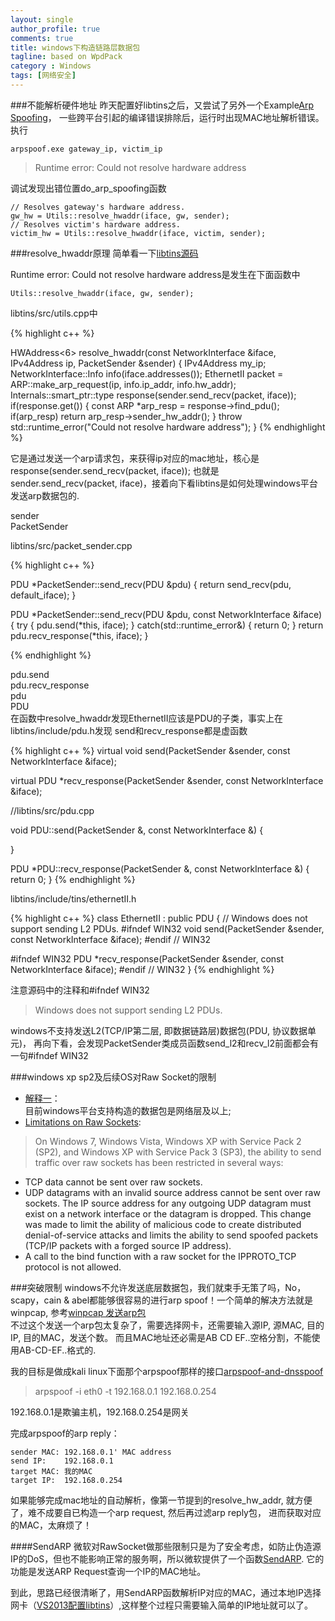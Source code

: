 ```yaml
---
layout: single
author_profile: true
comments: true
title: windows下构造链路层数据包
tagline: based on WpdPack
category : Windows
tags: [网络安全]
---
```

###不能解析硬件地址
昨天配置好libtins之后，又尝试了另外一个Example[Arp Spoofing](http://libtins.github.io/examples/arp-spoof/)，
一些跨平台引起的编译错误排除后，运行时出现MAC地址解析错误。
执行
  
    arpspoof.exe gateway_ip, victim_ip
    

> Runtime error: Could not resolve hardware address

调试发现出错位置do_arp_spoofing函数

    // Resolves gateway's hardware address.
    gw_hw = Utils::resolve_hwaddr(iface, gw, sender);
  	// Resolves victim's hardware address.
    victim_hw = Utils::resolve_hwaddr(iface, victim, sender);

###resolve_hwaddr原理
简单看一下[libtins源码](https://github.com/mfontanini/libtins)

Runtime error: Could not resolve hardware address是发生在下面函数中  

    Utils::resolve_hwaddr(iface, gw, sender);

libtins/src/utils.cpp中

{% highlight c++ %}
 
HWAddress<6> resolve_hwaddr(const NetworkInterface &iface, IPv4Address ip, PacketSender &sender) 
{
    IPv4Address my_ip;
    NetworkInterface::Info info(iface.addresses());
    EthernetII packet = ARP::make_arp_request(ip, info.ip_addr, info.hw_addr);
    Internals::smart_ptr<PDU>::type response(sender.send_recv(packet, iface));
    if(response.get()) {
        const ARP *arp_resp = response->find_pdu<ARP>();
        if(arp_resp)
            return arp_resp->sender_hw_addr();
    }
    throw std::runtime_error("Could not resolve hardware address");
}
{% endhighlight %}

它是通过发送一个arp请求包，来获得ip对应的mac地址，核心是response(sender.send_recv(packet, iface));
也就是sender.send_recv(packet, iface)，接着向下看libtins是如何处理windows平台发送arp数据包的. 

sender  
PacketSender  

libtins/src/packet_sender.cpp

{% highlight c++ %}

PDU *PacketSender::send_recv(PDU &pdu) {
    return send_recv(pdu, default_iface);
}

PDU *PacketSender::send_recv(PDU &pdu, const NetworkInterface &iface) {
    try {
        pdu.send(*this, iface);
    }
    catch(std::runtime_error&) {
        return 0;
    }
    return pdu.recv_response(*this, iface);
}
 
{% endhighlight %}

pdu.send  
pdu.recv_response  
pdu  
PDU  
在函数中resolve_hwaddr发现EthernetII应该是PDU的子类，事实上在libtins/include/pdu.h发现 
send和recv_response都是虚函数

{% highlight c++ %}
virtual void send(PacketSender &sender, const NetworkInterface &iface);  

virtual PDU *recv_response(PacketSender &sender, const NetworkInterface &iface);


//libtins/src/pdu.cpp

void PDU::send(PacketSender &, const NetworkInterface &) { 
    
}

PDU *PDU::recv_response(PacketSender &, const NetworkInterface &) { 
    return 0; 
}
{% endhighlight %}

libtins/include/tins/ethernetII.h

{% highlight c++ %}
class EthernetII : public PDU {
// Windows does not support sending L2 PDUs.
#ifndef WIN32
void send(PacketSender &sender, const NetworkInterface &iface);
#endif // WIN32

#ifndef WIN32
PDU *recv_response(PacketSender &sender, const NetworkInterface &iface);
#endif // WIN32
}
{% endhighlight %}

注意源码中的注释和#ifndef WIN32

> Windows does not support sending L2 PDUs.

windows不支持发送L2(TCP/IP第二层, 即数据链路层)数据包(PDU, 协议数据单元)，
再向下看，会发现PacketSender类成员函数send_l2和recv_l2前面都会有一句#ifndef WIN32

###windows xp sp2及后续OS对Raw Socket的限制
* [解释一](https://groups.google.com/forum/#!msg/libtins/qj_NHJdZM6k/w9IIjWJYaVcJ)：  
  目前windows平台支持构造的数据包是网络层及以上;
* [Limitations on Raw Sockets](http://msdn.microsoft.com/en-us/library/ms740548.aspx): 

>  On Windows 7, Windows Vista, Windows XP with Service Pack 2 (SP2), and Windows XP with Service Pack 3 (SP3), the ability to send traffic over raw sockets has been restricted in several ways:
  * TCP data cannot be sent over raw sockets.
  * UDP datagrams with an invalid source address cannot be sent over raw sockets. The IP source address for any outgoing UDP datagram must exist on a network interface or the datagram is dropped. This change was made to limit the ability of malicious code to create distributed denial-of-service attacks and limits the ability to send spoofed packets (TCP/IP packets with a forged source IP address).
  * A call to the bind function with a raw socket for the IPPROTO_TCP protocol is not allowed.

###突破限制
windows不允许发送底层数据包，我们就束手无策了吗，No，scapy，cain & abel都能够很容易的进行arp spoof！一个简单的解决方法就是winpcap,
参考[winpcap 发送arp包](http://blog.csdn.net/wegatron/article/details/7636929)  
不过这个发送一个arp包太复杂了，需要选择网卡，还需要输入源IP, 源MAC, 目的IP, 目的MAC，发送个数。 
而且MAC地址还必需是AB CD EF..空格分割，不能使用AB-CD-EF..格式的.   

我的目标是做成kali linux下面那个arpspoof那样的接口[arpspoof-and-dnsspoof](http://onestraw.net/cybersecurity/arpspoof-and-dnsspoof/)

> arpspoof -i eth0 -t 192.168.0.1 192.168.0.254

192.168.0.1是欺骗主机，192.168.0.254是网关  

完成arpspoof的arp reply：

    sender MAC: 192.168.0.1' MAC address
    send IP:    192.168.0.1
    target MAC: 我的MAC
    target IP:  192.168.0.254

如果能够完成mac地址的自动解析，像第一节提到的resolve_hw_addr, 就方便了，难不成要自已构造一个arp request, 然后再过滤arp reply包，
进而获取对应的MAC，太麻烦了！

####SendARP
微软对RawSocket做那些限制只是为了安全考虑，如防止伪造源IP的DoS，但也不能影响正常的服务啊，所以微软提供了一个函数[SendARP](http://msdn.microsoft.com/en-us/library/windows/desktop/aa366358%28v=vs.85%29.aspx).
它的功能是发送ARP Request查询一个IP的MAC地址。

到此，思路已经很清晰了，用SendARP函数解析IP对应的MAC，通过本地IP选择网卡（[VS2013配置libtins](http://onestraw.net/windows/vs-config-libtins)）,这样整个过程只需要输入简单的IP地址就可以了。
